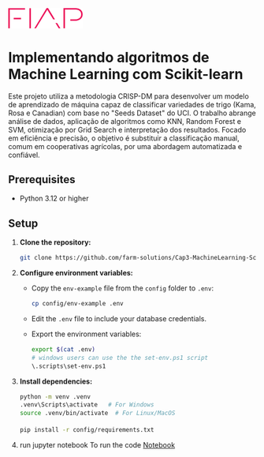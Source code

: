 
<img src="../assets/logo.png" alt="FIAP - Faculdade de Informática e Admnistração Paulista" border="0" width=30% height=30%>

#  Implementando algoritmos de Machine Learning com Scikit-learn

Este projeto utiliza a metodologia CRISP-DM para desenvolver um modelo de aprendizado de máquina capaz de classificar variedades de trigo (Kama, Rosa e Canadian) com base no "Seeds Dataset" do UCI. O trabalho abrange análise de dados, aplicação de algoritmos como KNN, Random Forest e SVM, otimização por Grid Search e interpretação dos resultados. Focado em eficiência e precisão, o objetivo é substituir a classificação manual, comum em cooperativas agrícolas, por uma abordagem automatizada e confiável.

## Prerequisites

- Python 3.12 or higher

## Setup

1. **Clone the repository:**

   ```bash
   git clone https://github.com/farm-solutions/Cap3-MachineLearning-Scikit-learn

   ```

2. **Configure environment variables:**

   - Copy the `env-example` file from the `config` folder to `.env`:

     ```bash
     cp config/env-example .env
     ```

   - Edit the `.env` file to include your database credentials.
   - Export the environment variables:

     ```bash
     export $(cat .env)
     # windows users can use the the set-env.ps1 script
     \.scripts\set-env.ps1
     ```

3. **Install dependencies:**

   ```bash
   python -m venv .venv
   .venv\Scripts\activate   # For Windows
   source .venv/bin/activate  # For Linux/MacOS

   pip install -r config/requirements.txt
   ```

4. run jupyter notebook
To run the code [Notebook](/src/notebook.ipynb)


